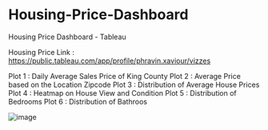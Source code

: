 # Housing-Price-Dashboard
Housing Price Dashboard - Tableau

Housing Price Link : https://public.tableau.com/app/profile/phravin.xaviour/vizzes

Plot 1 : Daily Average Sales Price of King County
Plot 2 : Average Price based on the Location Zipcode
Plot 3 : Distribution of Average House Prices
Plot 4 : Heatmap on House View and Condition
Plot 5 : Distribution of Bedrooms
Plot 6 : Distribution of Bathroos

![image](https://github.com/Phravin/Housing-Price-Dashboard/assets/45760461/91457117-13c4-4e6a-acba-4ea021e46720)
